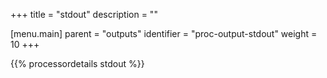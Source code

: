+++
title = "stdout"
description = ""

[menu.main]
parent = "outputs"
identifier = "proc-output-stdout"
weight = 10
+++

{{% processordetails stdout %}}